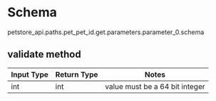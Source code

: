 # Schema
petstore_api.paths.pet_pet_id.get.parameters.parameter_0.schema

## validate method
Input Type | Return Type | Notes
------------ | ------------- | -------------
int | int | value must be a 64 bit integer
